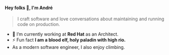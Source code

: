 #### Hey folks 👋, I'm André
> I craft software and love conversations about maintaining and running code on production.

- 🔭 I’m currently working at **Red Hat** as an Architect.
- ⚡ Fun fact **I am a blood elf, holy paladin with high rio.**
- As a modern software engineer, I also enjoy climbing.
